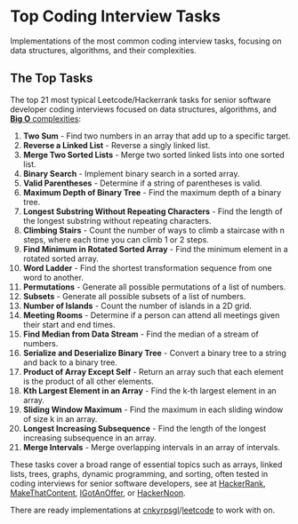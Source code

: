 # Top Coding Interview Tasks

Implementations of the most common coding interview tasks, focusing on data structures, algorithms, and their complexities.

## The Top Tasks

The top 21 most typical Leetcode/Hackerrank tasks for senior software developer coding interviews focused on data structures, algorithms, and [**Big O** complexities](Code_Complexity.md):

1. **Two Sum** - Find two numbers in an array that add up to a specific target.
2. **Reverse a Linked List** - Reverse a singly linked list.
3. **Merge Two Sorted Lists** - Merge two sorted linked lists into one sorted list.
4. **Binary Search** - Implement binary search in a sorted array.
5. **Valid Parentheses** - Determine if a string of parentheses is valid.
6. **Maximum Depth of Binary Tree** - Find the maximum depth of a binary tree.
7. **Longest Substring Without Repeating Characters** - Find the length of the longest substring without repeating characters.
8. **Climbing Stairs** - Count the number of ways to climb a staircase with n steps, where each time you can climb 1 or 2 steps.
9. **Find Minimum in Rotated Sorted Array** - Find the minimum element in a rotated sorted array.
10. **Word Ladder** - Find the shortest transformation sequence from one word to another.
11. **Permutations** - Generate all possible permutations of a list of numbers.
12. **Subsets** - Generate all possible subsets of a list of numbers.
13. **Number of Islands** - Count the number of islands in a 2D grid.
14. **Meeting Rooms** - Determine if a person can attend all meetings given their start and end times.
15. **Find Median from Data Stream** - Find the median of a stream of numbers.
16. **Serialize and Deserialize Binary Tree** - Convert a binary tree to a string and back to a binary tree.
17. **Product of Array Except Self** - Return an array such that each element is the product of all other elements.
18. **Kth Largest Element in an Array** - Find the k-th largest element in an array.
19. **Sliding Window Maximum** - Find the maximum in each sliding window of size k in an array.
20. **Longest Increasing Subsequence** - Find the length of the longest increasing subsequence in an array.
21. **Merge Intervals** - Merge overlapping intervals in an array of intervals.

These tasks cover a broad range of essential topics such as arrays, linked lists, trees, graphs, dynamic programming, and sorting, often tested in coding interviews for senior software developers, see at [HackerRank](https://www.hackerrank.com/blog/coding-interview-questions-programmers-should-know/), [MakeThatContent](https://forsoftwareengineers.com/interview/coding/leetcode/patterns/), [IGotAnOffer](https://igotanoffer.com/blogs/tech/algorithms-interview-questions), or [HackerNoon](https://hackernoon.com/14-patterns-to-ace-any-coding-interview-question-c5bb3357f6ed).

There are ready implementations at [cnkyrpsgl](https://github.com/cnkyrpsgl)/[leetcode](https://github.com/cnkyrpsgl/leetcode) to work with on.
